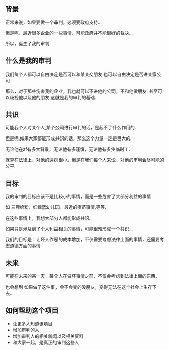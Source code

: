 ## 背景
正常来说，如果要做一个审判，必须要政府支持...

但是呢，最近很多企业的一些事情，可能政府并不能很好的裁决...

所以，诞生了我的审判

## 什么是我的审判
我们每个人都可以自由决定是否可以和某某交朋友
也可以自由决定是否进某家公司

那么，对于那些伤害我的企业，我也就可以不进他的公司，不和他做朋友.
甚至可以歧视他以及他的朋友
这就是我的审判的基础.

## 共识
可能我个人对某个人,某个公司进行审判的话，是起不了什么作用的.

但是呢,如果大家都能形成共识的话，那么这个力量一定是巨大的.

无论他在zf有多大背景，无论他有多谨慎，无论他有多少临时工.

就算在法律上，对他的惩罚很小。但是在我们每个人来说，对他的审判会尽可能的公平.

## 目标
我的审判的目标应该不是比较小的事情，而是一些危害了大部分利益的事情

如 三鹿奶粉，红绿蓝幼儿园，最近的疫苗事情,等等.

在这些事情上，我想大部分人都能形成共识.

如果只是涉及到了个人利益相关的事情，可能很难形成一个共识...

我们的目标是：让坏人作恶的成本增加，不仅需要考虑法律上面的事情，还需要考虑道德方面的事情.

## 未来
可能在未来的某一天，某个人在做坏事情之前，不仅会考虑到法律上面的东西，

也会想到 如果做了这件事，会不会变的没朋友，变得无法在这个社会上生存下去...

## 如何帮助这个项目

- 让更多人知道该项目
- 增加审判的人
- 增加审判人的相关新闻以及相关资料
- 和大家一起，是真正的审判这些人

